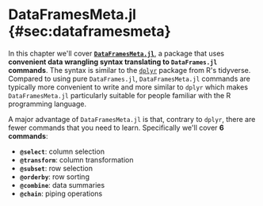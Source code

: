 # DataFramesMeta.jl {#sec:dataframesmeta}

In this chapter we'll cover [**`DataFramesMeta.jl`**](https://juliadata.github.io/DataFramesMeta.jl/stable/), a package that uses **convenient data wrangling syntax translating to `DataFrames.jl` commands**. The syntax is similar to the [`dplyr`](https://dplyr.tidyverse.org) package from R's tidyverse. Compared to using pure `DataFrames.jl`, `DataFramesMeta.jl` commands are typically more convenient to write and more similar to `dplyr` which makes `DataFramesMeta.jl` particularly suitable for people familiar with the R programming language.

A major advantage of `DataFramesMeta.jl` is that, contrary to `dplyr`, there are fewer commands that you need to learn. Specifically we'll cover **6 commands**:

  * **`@select`**: column selection
  * **`@transform`**: column transformation
  * **`@subset`**: row selection
  * **`@orderby`**: row sorting
  * **`@combine`**: data summaries
  * **`@chain`**: piping operations

